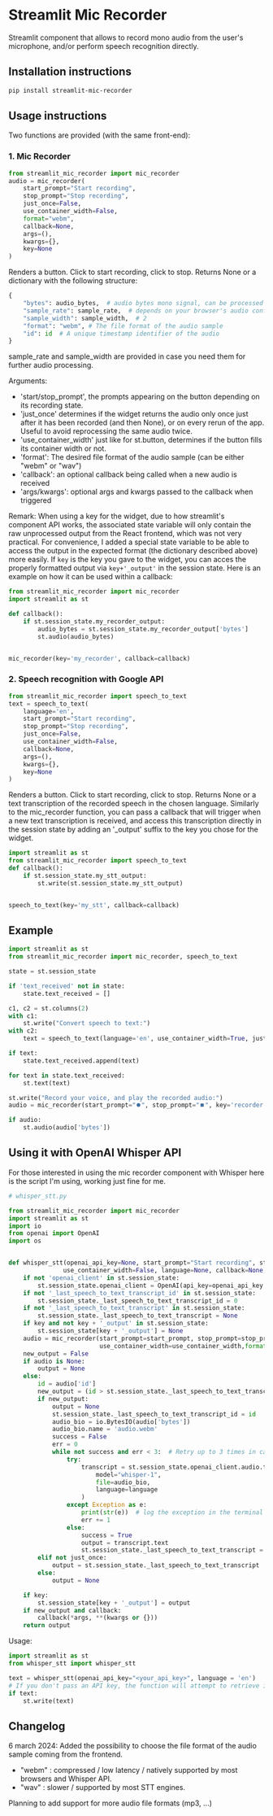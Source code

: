 # Streamlit Mic Recorder

Streamlit component that allows to record mono audio from the user's microphone, and/or perform speech recognition
directly.

## Installation instructions

```sh
pip install streamlit-mic-recorder
```

## Usage instructions

Two functions are provided (with the same front-end):

### 1. Mic Recorder

```python
from streamlit_mic_recorder import mic_recorder
audio = mic_recorder(
    start_prompt="Start recording",
    stop_prompt="Stop recording",
    just_once=False,
    use_container_width=False,
    format="webm",
    callback=None,
    args=(),
    kwargs={},
    key=None
)
```

Renders a button. Click to start recording, click to stop. Returns None or a dictionary with the following structure:

```python
{
    "bytes": audio_bytes,  # audio bytes mono signal, can be processed directly by st.audio
    "sample_rate": sample_rate,  # depends on your browser's audio configuration
    "sample_width": sample_width,  # 2
    "format": "webm", # The file format of the audio sample
    "id": id  # A unique timestamp identifier of the audio
}
```

sample_rate and sample_width are provided in case you need them for further audio processing.

Arguments:

- 'start/stop_prompt', the prompts appearing on the button depending on its recording state.
- 'just_once' determines if the widget returns the audio only once just after it has been recorded (and then None), or
  on every rerun of the app. Useful to avoid reprocessing the same audio twice.
- 'use_container_width' just like for st.button, determines if the button fills its container width or not.
- 'format': The desired file format of the audio sample (can be either "webm" or "wav") 
- 'callback': an optional callback being called when a new audio is received
- 'args/kwargs': optional args and kwargs passed to the callback when triggered

Remark:
When using a key for the widget, due to how streamlit's component API works, the associated state variable will only
contain the raw unprocessed output from the React frontend, which was not very practical.
For convenience, I added a special state variable to be able to access the output in the expected format (the dictionary
described above) more easily. If `key` is the key you gave to the widget, you can acces the properly formatted output
via `key+'_output'` in the session state.
Here is an example on how it can be used within a callback:

```python
from streamlit_mic_recorder import mic_recorder
import streamlit as st

def callback():
    if st.session_state.my_recorder_output:
        audio_bytes = st.session_state.my_recorder_output['bytes']
        st.audio(audio_bytes)


mic_recorder(key='my_recorder', callback=callback)
```

### 2. Speech recognition with Google API

```python
from streamlit_mic_recorder import speech_to_text
text = speech_to_text(
    language='en',
    start_prompt="Start recording",
    stop_prompt="Stop recording",
    just_once=False,
    use_container_width=False,
    callback=None,
    args=(),
    kwargs={},
    key=None
)
```

Renders a button. Click to start recording, click to stop. Returns None or a text transcription of the recorded speech
in the chosen language.
Similarly to the mic_recorder function, you can pass a callback that will trigger when a new text transcription is
received, and access this transcription directly in the session state by adding an '_output' suffix to the key you chose
for the widget.

```python
import streamlit as st
from streamlit_mic_recorder import speech_to_text
def callback():
    if st.session_state.my_stt_output:
        st.write(st.session_state.my_stt_output)


speech_to_text(key='my_stt', callback=callback)
```

## Example

```python
import streamlit as st
from streamlit_mic_recorder import mic_recorder, speech_to_text

state = st.session_state

if 'text_received' not in state:
    state.text_received = []

c1, c2 = st.columns(2)
with c1:
    st.write("Convert speech to text:")
with c2:
    text = speech_to_text(language='en', use_container_width=True, just_once=True, key='STT')

if text:
    state.text_received.append(text)

for text in state.text_received:
    st.text(text)

st.write("Record your voice, and play the recorded audio:")
audio = mic_recorder(start_prompt="⏺️", stop_prompt="⏹️", key='recorder')

if audio:
    st.audio(audio['bytes'])
```

## Using it with OpenAI Whisper API

For those interested in using the mic recorder component with Whisper here is the script I'm using, working just fine
for me.

```python
# whisper_stt.py

from streamlit_mic_recorder import mic_recorder
import streamlit as st
import io
from openai import OpenAI
import os


def whisper_stt(openai_api_key=None, start_prompt="Start recording", stop_prompt="Stop recording", just_once=False,
               use_container_width=False, language=None, callback=None, args=(), kwargs=None, key=None):
    if not 'openai_client' in st.session_state:
        st.session_state.openai_client = OpenAI(api_key=openai_api_key or os.getenv('OPENAI_API_KEY'))
    if not '_last_speech_to_text_transcript_id' in st.session_state:
        st.session_state._last_speech_to_text_transcript_id = 0
    if not '_last_speech_to_text_transcript' in st.session_state:
        st.session_state._last_speech_to_text_transcript = None
    if key and not key + '_output' in st.session_state:
        st.session_state[key + '_output'] = None
    audio = mic_recorder(start_prompt=start_prompt, stop_prompt=stop_prompt, just_once=just_once,
                         use_container_width=use_container_width,format="webm", key=key)
    new_output = False
    if audio is None:
        output = None
    else:
        id = audio['id']
        new_output = (id > st.session_state._last_speech_to_text_transcript_id)
        if new_output:
            output = None
            st.session_state._last_speech_to_text_transcript_id = id
            audio_bio = io.BytesIO(audio['bytes'])
            audio_bio.name = 'audio.webm'
            success = False
            err = 0
            while not success and err < 3:  # Retry up to 3 times in case of OpenAI server error.
                try:
                    transcript = st.session_state.openai_client.audio.transcriptions.create(
                        model="whisper-1",
                        file=audio_bio,
                        language=language
                    )
                except Exception as e:
                    print(str(e))  # log the exception in the terminal
                    err += 1
                else:
                    success = True
                    output = transcript.text
                    st.session_state._last_speech_to_text_transcript = output
        elif not just_once:
            output = st.session_state._last_speech_to_text_transcript
        else:
            output = None

    if key:
        st.session_state[key + '_output'] = output
    if new_output and callback:
        callback(*args, **(kwargs or {}))
    return output
```

Usage:

```python
import streamlit as st
from whisper_stt import whisper_stt

text = whisper_stt(openai_api_key="<your_api_key>", language = 'en')  
# If you don't pass an API key, the function will attempt to retrieve it as an environment variable : 'OPENAI_API_KEY'.
if text:
    st.write(text)
```

## Changelog

6 march 2024: Added the possibility to choose the file format of the audio sample coming from the frontend.
- "webm" : compressed / low latency / natively supported by most browsers and Whisper API. 
- "wav" : slower / supported by most STT engines.

Planning to add support for more audio file formats (mp3, ...)
